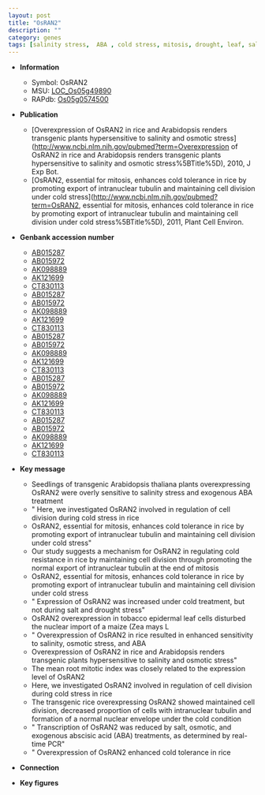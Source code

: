 ```yaml
---
layout: post
title: "OsRAN2"
description: ""
category: genes
tags: [salinity stress,  ABA , cold stress, mitosis, drought, leaf, salinity, salt, root, cell division, cold tolerance, seedling]
---
```


* **Information**  
    + Symbol: OsRAN2  
    + MSU: [LOC_Os05g49890](http://rice.plantbiology.msu.edu/cgi-bin/ORF_infopage.cgi?orf=LOC_Os05g49890)  
    + RAPdb: [Os05g0574500](http://rapdb.dna.affrc.go.jp/viewer/gbrowse_details/irgsp1?name=Os05g0574500)  

* **Publication**  
    + [Overexpression of OsRAN2 in rice and Arabidopsis renders transgenic plants hypersensitive to salinity and osmotic stress](http://www.ncbi.nlm.nih.gov/pubmed?term=Overexpression of OsRAN2 in rice and Arabidopsis renders transgenic plants hypersensitive to salinity and osmotic stress%5BTitle%5D), 2010, J Exp Bot.
    + [OsRAN2, essential for mitosis, enhances cold tolerance in rice by promoting export of intranuclear tubulin and maintaining cell division under cold stress](http://www.ncbi.nlm.nih.gov/pubmed?term=OsRAN2, essential for mitosis, enhances cold tolerance in rice by promoting export of intranuclear tubulin and maintaining cell division under cold stress%5BTitle%5D), 2011, Plant Cell Environ.

* **Genbank accession number**  
    + [AB015287](http://www.ncbi.nlm.nih.gov/nuccore/AB015287)
    + [AB015972](http://www.ncbi.nlm.nih.gov/nuccore/AB015972)
    + [AK098889](http://www.ncbi.nlm.nih.gov/nuccore/AK098889)
    + [AK121699](http://www.ncbi.nlm.nih.gov/nuccore/AK121699)
    + [CT830113](http://www.ncbi.nlm.nih.gov/nuccore/CT830113)
    + [AB015287](http://www.ncbi.nlm.nih.gov/nuccore/AB015287)
    + [AB015972](http://www.ncbi.nlm.nih.gov/nuccore/AB015972)
    + [AK098889](http://www.ncbi.nlm.nih.gov/nuccore/AK098889)
    + [AK121699](http://www.ncbi.nlm.nih.gov/nuccore/AK121699)
    + [CT830113](http://www.ncbi.nlm.nih.gov/nuccore/CT830113)
    + [AB015287](http://www.ncbi.nlm.nih.gov/nuccore/AB015287)
    + [AB015972](http://www.ncbi.nlm.nih.gov/nuccore/AB015972)
    + [AK098889](http://www.ncbi.nlm.nih.gov/nuccore/AK098889)
    + [AK121699](http://www.ncbi.nlm.nih.gov/nuccore/AK121699)
    + [CT830113](http://www.ncbi.nlm.nih.gov/nuccore/CT830113)
    + [AB015287](http://www.ncbi.nlm.nih.gov/nuccore/AB015287)
    + [AB015972](http://www.ncbi.nlm.nih.gov/nuccore/AB015972)
    + [AK098889](http://www.ncbi.nlm.nih.gov/nuccore/AK098889)
    + [AK121699](http://www.ncbi.nlm.nih.gov/nuccore/AK121699)
    + [CT830113](http://www.ncbi.nlm.nih.gov/nuccore/CT830113)
    + [AB015287](http://www.ncbi.nlm.nih.gov/nuccore/AB015287)
    + [AB015972](http://www.ncbi.nlm.nih.gov/nuccore/AB015972)
    + [AK098889](http://www.ncbi.nlm.nih.gov/nuccore/AK098889)
    + [AK121699](http://www.ncbi.nlm.nih.gov/nuccore/AK121699)
    + [CT830113](http://www.ncbi.nlm.nih.gov/nuccore/CT830113)

* **Key message**  
    + Seedlings of transgenic Arabidopsis thaliana plants overexpressing OsRAN2 were overly sensitive to salinity stress and exogenous ABA treatment
    + " Here, we investigated OsRAN2 involved in regulation of cell division during cold stress in rice
    + OsRAN2, essential for mitosis, enhances cold tolerance in rice by promoting export of intranuclear tubulin and maintaining cell division under cold stress"
    + Our study suggests a mechanism for OsRAN2 in regulating cold resistance in rice by maintaining cell division through promoting the normal export of intranuclear tubulin at the end of mitosis
    + OsRAN2, essential for mitosis, enhances cold tolerance in rice by promoting export of intranuclear tubulin and maintaining cell division under cold stress
    + " Expression of OsRAN2 was increased under cold treatment, but not during salt and drought stress"
    + OsRAN2 overexpression in tobacco epidermal leaf cells disturbed the nuclear import of a maize (Zea mays L
    + " Overexpression of OsRAN2 in rice resulted in enhanced sensitivity to salinity, osmotic stress, and ABA
    + Overexpression of OsRAN2 in rice and Arabidopsis renders transgenic plants hypersensitive to salinity and osmotic stress"
    + The mean root mitotic index was closely related to the expression level of OsRAN2
    + Here, we investigated OsRAN2 involved in regulation of cell division during cold stress in rice
    + The transgenic rice overexpressing OsRAN2 showed maintained cell division, decreased proportion of cells with intranuclear tubulin and formation of a normal nuclear envelope under the cold condition
    + " Transcription of OsRAN2 was reduced by salt, osmotic, and exogenous abscisic acid (ABA) treatments, as determined by real-time PCR"
    + " Overexpression of OsRAN2 enhanced cold tolerance in rice

* **Connection**  

* **Key figures**  



